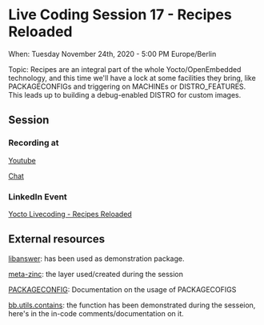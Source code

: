 # Live Coding Session 17 - Recipes Reloaded

When: Tuesday November 24th, 2020 - 5:00 PM Europe/Berlin

Topic: Recipes are an integral part of the whole Yocto/OpenEmbedded technology, and this time we'll have a lock at some facilities they bring, like PACKAGECONFIGs and triggering on MACHINEs or DISTRO_FEATURES. This leads up to building a debug-enabled DISTRO for custom images.

## Session

### Recording at

[Youtube](https://youtu.be/559CF3gYCJA)

[Chat](chatlog.txt)

### LinkedIn Event

[Yocto Livecoding - Recipes Reloaded](https://www.linkedin.com/events/yoctolivecoding-recipesreloaded6731930314517573633/)

## External resources

[libanswer](https://github.com/LetoThe2nd/libanswer): has been used as demonstration package.

[meta-zinc](https://github.com/TheYoctoJester/meta-zinc): the layer used/created during the session

[PACKAGECONFIG](https://www.yoctoproject.org/docs/current/ref-manual/ref-manual.html#var-PACKAGECONFIG): Documentation on the usage of PACKAGECOFIGS

[bb.utils.contains](https://git.yoctoproject.org/cgit/cgit.cgi/poky/tree/bitbake/lib/bb/utils.py#n970): the function has been demonstrated during the sesseion, here's in the in-code comments/documentation on it.